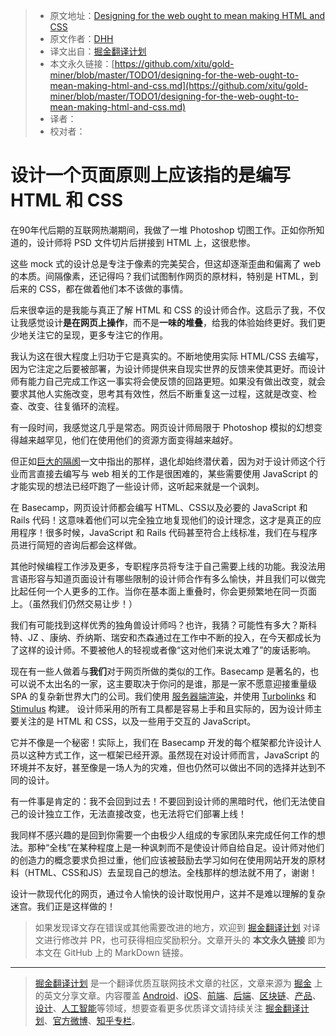 > * 原文地址：[Designing for the web ought to mean making HTML and CSS](https://m.signalvnoise.com/designing-for-the-web-ought-to-mean-making-html-and-css/)
> * 原文作者：[DHH](https://m.signalvnoise.com/author/dhh/)
> * 译文出自：[掘金翻译计划](https://github.com/xitu/gold-miner)
> * 本文永久链接：[https://github.com/xitu/gold-miner/blob/master/TODO1/designing-for-the-web-ought-to-mean-making-html-and-css.md](https://github.com/xitu/gold-miner/blob/master/TODO1/designing-for-the-web-ought-to-mean-making-html-and-css.md)
> * 译者：
> * 校对者：

# 设计一个页面原则上应该指的是编写 HTML 和 CSS

在90年代后期的互联网热潮期间，我做了一堆 Photoshop 切图工作。正如你所知道的，设计师将 PSD 文件切片后拼接到 HTML 上，这很悲惨。

这些 mock 式的设计总是专注于像素的完美契合，但这却逐渐歪曲和偏离了 web 的本质。间隔像素，还记得吗？我们试图制作网页的原材料，特别是 HTML，到后来的 CSS，都在做着他们本不该做的事情。

后来很幸运的是我能与真正了解 HTML 和 CSS 的设计师合作。这启示了我，不仅让我感觉设计**是在网页上操作**，而不是**一味的堆叠**，给我的体验始终更好。我们更少地关注它的呈现，更多专注它的作用。

我认为这在很大程度上归功于它是真实的。不断地使用实际 HTML/CSS 去编写，因为它注定之后要被部署，为设计师提供来自现实世界的反馈来使其更好。而设计师有能力自己完成工作这一事实将会使反馈的回路更短。如果没有做出改变，就会要求其他人实施改变，思考其有效性，然后不断重复这一过程，这就是改变、检查、改变、往复循环的流程。

有一段时间，我感觉这几乎是常态。网页设计师局限于 Photoshop 模拟的幻想变得越来越罕见，他们在使用他们的资源方面变得越来越好。

但正如[巨大的隔阂](https://css-tricks.com/the-great-divide/)一文中指出的那样，退化却始终潜伏着，因为对于设计师这个行业而言直接去编写与 web 相关的工作是很困难的，某些需要使用 JavaScript 的才能实现的想法已经吓跑了一些设计师，这听起来就是一个讽刺。 

在 Basecamp，网页设计师都会编写 HTML、CSS以及必要的 JavaScript 和 Rails 代码！这意味着他们可以完全独立地复现他们的设计理念，这才是真正的应用程序！很多时候，JavaScript 和 Rails 代码甚至符合上线标准，我们在与程序员进行简短的咨询后都会这样做。

其他时候编程工作涉及更多，专职程序员将专注于自己需要上线的功能。我没法用言语形容与知道页面设计有哪些限制的设计师合作有多么愉快，并且我们可以做完比起任何一个人更多的工作。当你在基本面上重叠时，你会更频繁地在同一页面上。（虽然我们仍然交易让步！）

我们有可能找到这样优秀的独角兽设计师吗？也许，我猜？可能性有多大？斯科特、JZ 、康纳、乔纳斯、瑞安和杰森通过在工作中不断的投入，在今天都成长为了这样的设计师。不要被他人的轻视或者像“这对他们来说太难了”的废话影响。

现在有一些人做着与**我们**对于网页所做的类似的工作。Basecamp 是著名的，也可以说不太出名的一家，这主要取决于你问的是谁，那是一家不愿意迎接重量级 SPA 的复杂新世界大门的公司。我们使用 [服务器端渲染](https://rubyonrails.org/)，并使用 [Turbolinks](https://github.com/turbolinks/turbolinks) 和 [Stimulus](https://stimulusjs.org) 构建。 设计师采用的所有工具都是容易上手和且实际的，因为设计师主要关注的是 HTML 和 CSS，以及一些用于交互的 JavaScript。

它并不像是一个秘密！实际上，我们在 Basecamp 开发的每个框架都允许设计人员以这种方式工作，这一框架已经开源。虽然现在对设计师而言，JavaScript 的环境并不友好，甚至像是一场人为的灾难，但也仍然可以做出不同的选择并达到不同的设计。

有一件事是肯定的：我不会回到过去！不要回到设计师的黑暗时代，他们无法使自己的设计独立工作，无法直接改变，也无法将它们部署上线！

我同样不感兴趣的是回到你需要一个由极少人组成的专家团队来完成任何工作的想法。那种“全栈”在某种程度上是一种讽刺而不是使设计师自给自足。设计师对他们的创造力的概念要求负担过重，他们应该被鼓励去学习如何在使用网站开发的原材料（HTML、CSS和JS）去呈现自己的想法。全栈那样的想法就不用了，谢谢！

设计一款现代化的网页，通过令人愉快的设计取悦用户，这并不是难以理解的复杂迷宫。我们正是这样做的！

> 如果发现译文存在错误或其他需要改进的地方，欢迎到 [掘金翻译计划](https://github.com/xitu/gold-miner) 对译文进行修改并 PR，也可获得相应奖励积分。文章开头的 **本文永久链接** 即为本文在 GitHub 上的 MarkDown 链接。


---

> [掘金翻译计划](https://github.com/xitu/gold-miner) 是一个翻译优质互联网技术文章的社区，文章来源为 [掘金](https://juejin.im) 上的英文分享文章。内容覆盖 [Android](https://github.com/xitu/gold-miner#android)、[iOS](https://github.com/xitu/gold-miner#ios)、[前端](https://github.com/xitu/gold-miner#前端)、[后端](https://github.com/xitu/gold-miner#后端)、[区块链](https://github.com/xitu/gold-miner#区块链)、[产品](https://github.com/xitu/gold-miner#产品)、[设计](https://github.com/xitu/gold-miner#设计)、[人工智能](https://github.com/xitu/gold-miner#人工智能)等领域，想要查看更多优质译文请持续关注 [掘金翻译计划](https://github.com/xitu/gold-miner)、[官方微博](http://weibo.com/juejinfanyi)、[知乎专栏](https://zhuanlan.zhihu.com/juejinfanyi)。
